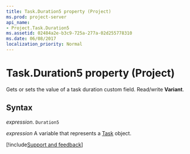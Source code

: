 ```yaml
---
title: Task.Duration5 property (Project)
ms.prod: project-server
api_name:
- Project.Task.Duration5
ms.assetid: 02484a2e-b3c9-725a-277a-02d255778310
ms.date: 06/08/2017
localization_priority: Normal
---
```



# Task.Duration5 property (Project)

 Gets or sets the value of a task duration custom field. Read/write **Variant**.


## Syntax

_expression_. `Duration5`

_expression_ A variable that represents a [Task](./Project.Task.md) object.

[!include[Support and feedback](~/includes/feedback-boilerplate.md)]